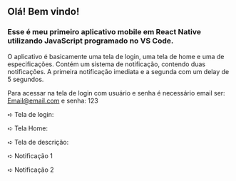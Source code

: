## Olá! Bem vindo!
### Esse é meu primeiro aplicativo mobile em React Native utilizando JavaScript programado no VS Code.

O aplicativo é basicamente uma tela de login, uma tela de home e uma de especificações. Contém um sistema de notificação, contendo duas notificações. A primeira notificação imediata e a segunda com um delay de 5 segundos.

Para acessar na tela de login com usuário e senha é necessário email ser: Email@email.com e senha: 123

➪ Tela de login:



➪ Tela Home: 


➪ Tela de descrição: 


➪ Notificação 1


➪ Notificação 2 
